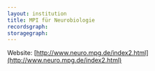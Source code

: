 ```yaml
---
layout: institution
title: MPI für Neurobiologie
recordsgraph: 
storagegraph: 
---
```


Website: [http://www.neuro.mpg.de/index2.html](http://www.neuro.mpg.de/index2.html)

